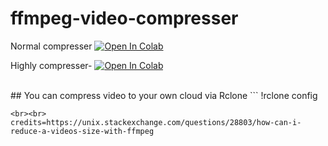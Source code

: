 # ffmpeg-video-compresser

Normal compresser
[![Open In Colab](https://colab.research.google.com/assets/colab-badge.svg)](https://github.com/jakiyaa/ffmpeg-video-compress/blob/main/ffmpeg_video_compress.ipynb )


 Highly compresser-
[![Open In Colab](https://colab.research.google.com/assets/colab-badge.svg)](https://github.com/jakiyaa/ffmpeg-video-compress/blob/main/Ffmpeg_highly_compress.ipynb )

<br>
## You can compress video to your own cloud via Rclone
```
!rclone config

```
<br><br>
credits=https://unix.stackexchange.com/questions/28803/how-can-i-reduce-a-videos-size-with-ffmpeg
